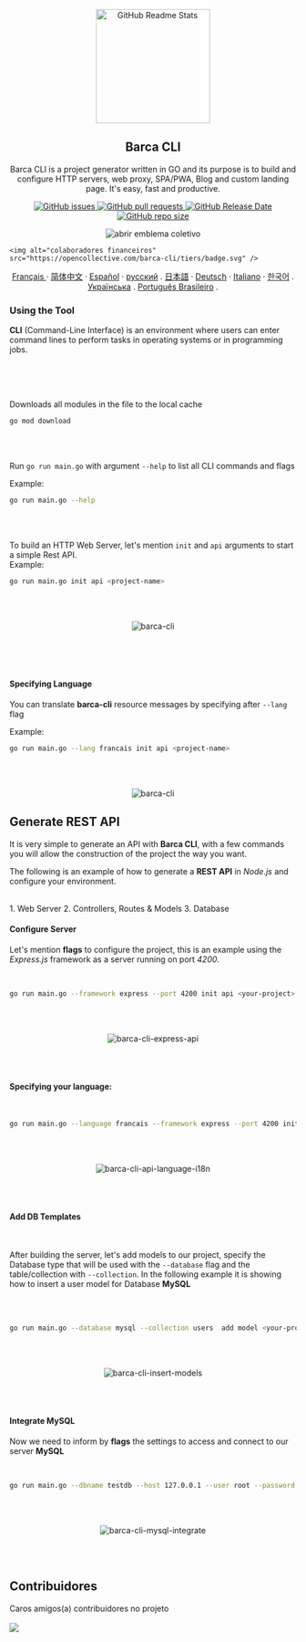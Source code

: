 
<p align="center">
 <img width="200px" height="200" src="/docs/assets/logo/barca-logo.jpeg" align="center" alt="GitHub Readme Stats" />
 <h2 align="center">Barca CLI</h2>
 <p align="center">
  Barca CLI is a project generator written in GO and its purpose is to build and configure HTTP servers, web proxy, SPA/PWA, Blog and custom landing page. It's easy, fast and productive.
  </p>
 </p>
  <p align="center">
    <a href="https://github.com/anuraghazra/github-readme-stats/actions">
      <img alt="GitHub issues" src="https://img.shields.io/github/issues/project-barca/barca-cli">
    </a>
    <a href="https://codecov.io/gh/anuraghazra/github-readme-stats">
      <img alt="GitHub pull requests" src="https://img.shields.io/github/issues-pr/project-barca/barca-cli">
    </a>
    <a href="https://a.paddle.com/v2/click/16413/119403?link=1227">
      <img alt="GitHub Release Date" src="https://img.shields.io/github/release-date/project-barca/barca-cli">
    </a>
    <a href="https://a.paddle.com/v2/click/16413/119403?link=2345">
      <img alt="GitHub repo size" src="https://img.shields.io/github/repo-size/project-barca/barca-cli">
    </a>
  </p>
   
  <p align="center">
    <img alt="abrir emblema coletivo" src="https://opencollective.com/barca-cli/tiers/sponsor/badge.svg?label=sponsor&color=brightgreen" />
    
    
    <img alt="colaboradores financeiros" src="https://opencollective.com/barca-cli/tiers/badge.svg" />
  </p>

  <p align="center">
    <a href="/docs/lang/readme_fr.md">Français </a>
    ·
    <a href="/docs/lang/readme_cn.md">简体中文</a>
    ·
    <a href="/docs/lang/readme_es.md">Español</a>
    ·
    <a href="/docs/lang/readme_ru.md">русский</a>
    .
    <a href="/docs/lang/readme_ja.md">日本語</a>
    ·
    <a href="/docs/lang/readme_de.md">Deutsch</a>
    ·
    <a href="/docs/lang/readme_it.md">Italiano</a>
    ·
    <a href="/docs/lang/readme_kr.md">한국어</a>
    .
    <a href="/docs/lang/readme_uk.md">Українська</a>
    .
    <a href="/docs/lang/readme_pt-BR.md">Português Brasileiro</a>
    .
  </p>
</p>

### Using the Tool

  **CLI** (Command-Line Interface) is an environment where users can enter command lines to perform tasks in operating systems or in programming jobs.

<br>
<br>
<br>

Downloads all modules in the file to the local cache

```sh
go mod download
```
<br>
<br>

Run `go run main.go` with argument `--help` to list all CLI commands and flags
<br>

Example: 
```sh
go run main.go --help
```

<br>
<br>


To build an HTTP Web Server, let's mention `init` and `api` arguments to start a simple Rest API.
<br>
Example:

```sh
go run main.go init api <project-name>
```


<br>
<br>

<p align="center">
  <img align="center" alt="barca-cli" src="docs/assets/gif/barca-cli-1.gif" />
</p>

<br>
<br>
<br>

#### Specifying Language


You can translate **barca-cli** resource messages by specifying after `--lang` flag

Example:

```sh
go run main.go --lang francais init api <project-name>
```

<br>
<br>

<p align="center">
  <img align="center" alt="barca-cli" src="docs/assets/gif/barca-cli-2.gif" />
</p>

## Generate REST API

It is very simple to generate an API with **Barca CLI**, with a few commands you will allow the construction of the project the way you want.

The following is an example of how to generate a **REST API** in *Node.js* and configure your environment.

<br>
  1. Web Server
  2. Controllers, Routes & Models
  3. Database
<br>

#### Configure Server

Let's mention **flags** to configure the project, this is an example using the *Express.js* framework as a server running on port *4200*.

<br>

```sh
go run main.go --framework express --port 4200 init api <your-project>
```

<br>
<br>

<p align="center">
  <img align="center" alt="barca-cli-express-api" src="docs/assets/gif/barca-cli-04-express-api.gif" />
</p>



<br>
<br>

#### Specifying your language:

<br>

```sh
go run main.go --language francais --framework express --port 4200 init api <your-project>
```

<br>
<br>

<p align="center">
  <img align="center" alt="barca-cli-api-language-i18n" src="docs/assets/gif/barca-cli-05-express-api-language.gif" />
</p>



<br>
<br>



#### Add DB Templates

<br>

After building the server, let's add models to our project, specify the Database type that will be used with the `--database` flag and the table/collection with `--collection`. In the following example it is showing how to insert a user model for Database **MySQL**

<br>
<br>

```sh
go run main.go --database mysql --collection users  add model <your-project>
```


<br>
<br>

<p align="center">
  <img align="center" alt="barca-cli-insert-models" src="docs/assets/gif/barca-cli-07-insert-models.gif" />
</p>

<br>
<br>

#### Integrate MySQL

Now we need to inform by **flags** the settings to access and connect to our server **MySQL**

<br>

```sh
go run main.go --dbname testdb --host 127.0.0.1 --user root --password 12345 integrate mysql <seu-projeto>
```

<br>
<br>

<p align="center">
  <img align="center" alt="barca-cli-mysql-integrate" src="docs/assets/gif/barca-cli-08-integrate-mysql.gif" />
</p>



<br>
<br>

## Contribuidores

Caros amigos(a) contribuidores no projeto <br><br>
<a href="https://github.com/project-barca/barca-cli/graphs/contributors"><img src="https://opencollective.com/barca-cli/contributors.svg?width=890&button=false" /></a>
